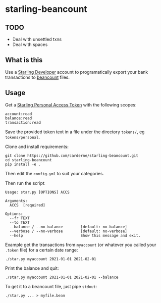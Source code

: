 # starling-beancount
## TODO
- Deal with unsettled txns
- Deal with spaces

## What is this
Use a [Starling Developer](https://developer.starlingbank.com/get-started) account to programatically export your bank transactions to [beancount](https://beancount.github.io/) files.

## Usage
Get a [Starling Personal Access Token](https://developer.starlingbank.com/personal/token) with the following scopes:
```
account:read
balance:read
transaction:read
```

Save the provided token text in a file under the directory `tokens/`, eg `tokens/personal`.

Clone and install requirements:
```
git clone https://github.com/carderne/starling-beancount.git
cd starling-beancount
pip install -e .
```

Then edit the `config.yml` to suit your categories.

Then run the script:
```
Usage: star.py [OPTIONS] ACCS

Arguments:
  ACCS  [required]

Options:
  --fr TEXT
  --to TEXT
  --balance / --no-balance        [default: no-balance]
  --verbose / --no-verbose        [default: no-verbose]
  --help                          Show this message and exit.
```

Example get the transactions from `myaccount` (or whatever you called your `.token` file) for a certain date range:
```
./star.py myaccount 2021-01-01 2021-02-01
```

Print the balance and quit:
```
./star.py myaccount 2021-01-01 2021-02-01 --balance
```

To get it to a beancount file, just pipe `stdout`:
```
./star.py ... > myfile.bean
```
